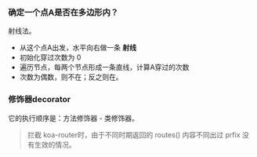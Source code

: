 

### 确定一个点A是否在多边形内？

射线法。

* 从这个点A出发，水平向右做一条 **射线**
* 初始化穿过次数为 0
* 遍历节点，每两个节点形成一条直线，计算A穿过的次数
* 次数为偶数，则不在；反之则在。



### 修饰器decorator

它的执行顺序是：方法修饰器 - 类修饰器。

> 拦截 koa-router时，由于不同时期返回的 routes() 内容不同出过 prfix 没有生效的情况。

